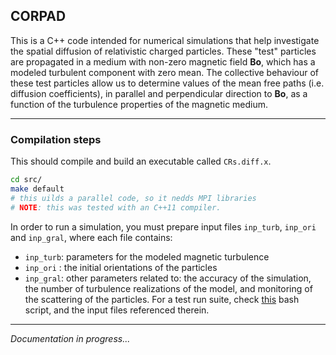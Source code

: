 <!--- BOF -->
## CORPAD

This is a C++ code intended for numerical simulations that help investigate the spatial diffusion of relativistic charged particles.
These "test" particles are propagated in a medium with non-zero magnetic field **Bo**, which has a modeled turbulent component with zero mean.
The collective behaviour of these test particles allow us to determine values of the mean free paths (i.e. diffusion coefficients), in parallel and perpendicular direction to **Bo**, as a function of the turbulence properties of the magnetic medium.


---
### Compilation steps

This should compile and build an executable called `CRs.diff.x`.
```bash
cd src/
make default
# this uilds a parallel code, so it nedds MPI libraries
# NOTE: this was tested with an C++11 compiler.
```

In order to run a simulation, you must prepare input files `inp_turb`, `inp_ori` and `inp_gral`, where each file contains:
* `inp_turb`: parameters for the modeled magnetic turbulence
* `inp_ori` : the initial orientations of the particles
* `inp_gral`: other parameters related to: the accuracy of the simulation, the number of turbulence realizations of the model, and monitoring of the scattering of the particles.
For a test run suite, check [this](scripts/test.sh) bash script, and the input files referenced therein.


---
_Documentation in progress..._


<!--- EOF -->
